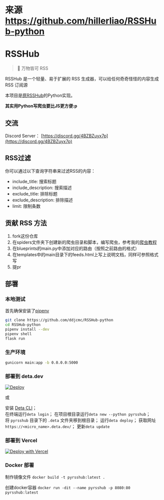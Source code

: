 # 来源 https://github.com/hillerliao/RSSHub-python


# RSSHub

> 🍰 万物皆可 RSS

RSSHub 是一个轻量、易于扩展的 RSS 生成器，可以给任何奇奇怪怪的内容生成 RSS 订阅源

本项目是[原RSSHub](https://github.com/DIYgod/RSSHub)的Python实现。


**其实用Python写爬虫要比JS更方便:p**




## 交流

Discord Server： [https://discord.gg/4BZBZuyx7p](https://discord.gg/4BZBZuyx7p)

## RSS过滤

你可以通过以下查询字符串来过滤RSS的内容：

- include_title: 搜索标题
- include_description: 搜索描述
- exclude_title: 排除标题
- exclude_description: 排除描述
- limit: 限制条数

## 贡献 RSS 方法

1. fork这份仓库
2. 在spiders文件夹下创建新的爬虫目录和脚本，编写爬虫，参考我的[爬虫教程](https://juejin.cn/post/6953881777756700709)
3. 在blueprints的main.py中添加对应的路由（按照之前路由的格式）
4. 在templates中的main目录下的feeds.html上写上说明文档，同样可参照格式写
5. 提pr

## 部署

### 本地测试

首先确保安装了[pipenv](https://github.com/pypa/pipenv)

``` bash
git clone https://github.com/ddjcmc/RSSHub-python
cd RSSHub-python
pipenv install --dev
pipenv shell
flask run
```

### 生产环境

``` bash
gunicorn main:app -b 0.0.0.0:5000
```

### 部署到 deta.dev

[![Deploy](https://button.deta.dev/1/svg)](https://go.deta.dev/deploy?repo=https://github.com/ddjcmc/rsshub-python)

或  

安装 [Deta CLI](https://docs.deta.sh/docs/cli/install/)；  
在终端运行`deta login`；
在项目根目录运行`deta new --python pyrsshub`；  
将 `pyrsshub` 目录下的 `.deta` 文件夹移到根目录；
运行`deta deploy`；
获取网址 `https://<micro_name>.deta.dev/`；
更新`deta update`

### 部署到 Vercel

[![Deploy with Vercel](https://vercel.com/button)](https://vercel.com/new/clone?repository-url=https%3A%2F%2Fgithub.com%2Fddjcmc%2Frsshub-python)

### Docker 部署

制作镜像文件 `docker build -t pyrsshub:latest .`

创建docker容器 `docker run -dit --name pyrsshub -p 8080:80 pyrsshub:latest`



